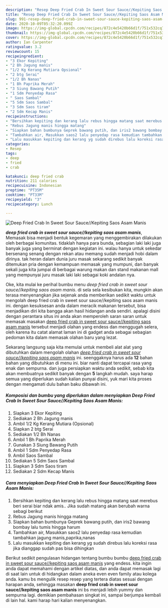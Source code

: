 ```yaml
---
description: "Resep Deep Fried Crab In Sweet Sour Sauce//Kepiting Saos Asam Manis Lezat"
title: "Resep Deep Fried Crab In Sweet Sour Sauce//Kepiting Saos Asam Manis Lezat"
slug: 991-resep-deep-fried-crab-in-sweet-sour-sauce-kepiting-saos-asam-manis-lezat
date: 2020-10-09T05:32:20.099Z
image: https://img-global.cpcdn.com/recipes/872c4e5420b66d1f/751x532cq70/deep-fried-crab-in-sweet-sour-saucekepiting-saos-asam-manis-foto-resep-utama.jpg
thumbnail: https://img-global.cpcdn.com/recipes/872c4e5420b66d1f/751x532cq70/deep-fried-crab-in-sweet-sour-saucekepiting-saos-asam-manis-foto-resep-utama.jpg
cover: https://img-global.cpcdn.com/recipes/872c4e5420b66d1f/751x532cq70/deep-fried-crab-in-sweet-sour-saucekepiting-saos-asam-manis-foto-resep-utama.jpg
author: Ian Carpenter
ratingvalue: 3.2
reviewcount: 15
recipeingredient:
- "3 Ekor Kepiting"
- "2 Bh Jagung manis"
- "1/2 Kg Kerang Mutiara Opsional"
- "2 btg Serai"
- "1/2 Bh Nanas"
- "1 Bh Paprika Merah"
- "3 Siung Bawang Putih"
- "1 Sdm Penyedap Rasa"
- " Saos Sambal"
- "5 Sdm Saos Sambal"
- "3 Sdm Saos tiram"
- "2 Sdm Kecap Manis"
recipeinstructions:
- "Bersihkan kepiting dan kerang lalu rebus hingga matang saat merebus beri serai biar ndak amis.. Jika sudah matang akan berubah warna sebagi berikut"
- "Rebus Jagung manis hingga matang"
- "Siapkan bahan bumbunya Geprek bawang putih, dan iris2 bawang bombay lalu tumis hingga harum"
- "Tambahkan air, Masukkan saos2 lalu penyedap rasa kemudian tambahkan jagung manis,paprika,nanas"
- "Lalu masukkan kepiting dan kerang yg sudah direbus lalu koreksi rasa jika dianggap sudah pas bisa dihingkan"
categories:
- Resep
tags:
- deep
- fried
- crab

katakunci: deep fried crab 
nutrition: 211 calories
recipecuisine: Indonesian
preptime: "PT35M"
cooktime: "PT33M"
recipeyield: "3"
recipecategory: Lunch

---
```



![Deep Fried Crab In Sweet Sour Sauce//Kepiting Saos Asam Manis](https://img-global.cpcdn.com/recipes/872c4e5420b66d1f/751x532cq70/deep-fried-crab-in-sweet-sour-saucekepiting-saos-asam-manis-foto-resep-utama.jpg)

<b><i>deep fried crab in sweet sour sauce//kepiting saos asam manis</i></b>, Memasak bisa menjadi bentuk kegemaran yang menggembirakan dilakukan oleh berbagai komunitas. tidaklah hanya para bunda, sebagian laki laki juga banyak juga yang berminat dengan kegiatan ini. walau hanya untuk sekedar bersenang senang dengan rekan atau memang sudah menjadi hobi dalam dirinya. tak heran dalam dunia juru masak sekarang sedikit banyak ditemukan pria dengan kemampuan memasak yang mumpuni, dan banyak sekali juga kita jumpai di berbagai warung makan dan stand makanan mall yang mempunyai juru masak laki laki sebagai koki andalan nya.



Oke, kita mulai ke perihal bumbu menu <i>deep fried crab in sweet sour sauce//kepiting saos asam manis</i>. di sela sela kesibukan kita, mungkin akan terasa menyenangkan jika sejenak anda memberikan sedikit waktu untuk mengolah deep fried crab in sweet sour sauce//kepiting saos asam manis ini. dengan kesuksesan anda dalam meracik makanan tersebut, bisa menjadikan diri kita bangga akan hasil hidangan anda sendiri. apalagi disini dengan perantara situs ini anda akan memperoleh saran saran untuk memasak masakan <u>deep fried crab in sweet sour sauce//kepiting saos asam manis</u> tersebut menjadi olahan yang endess dan menggugah selera, oleh karena itu catat alamat laman ini di gadget anda sebagai sebagian pedoman kita dalam memasak olahan baru yang lezat.


Sekarang langsung saja kita memulai untuk membeli alat alat yang dibutuhkan dalam mengolah olahan <u><i>deep fried crab in sweet sour sauce//kepiting saos asam manis</i></u> ini. seenggaknya harus ada <b>12</b> bahan bahan yang dibutuhkan di menu ini. biar nanti dapat tercapai rasa yang enak dan sempurna. dan juga persiapkan waktu anda sedikit, sebab kita akan membuatnya sedikit banyak dengan <b>5</b> langkah mudah. saya harap semua yang diperlukan sudah kalian punyai disini, yuk mari kita proses dengan mengamati dulu bahan baku dibawah ini.

<!--inarticleads1-->

##### Komposisi dan bumbu yang diperlukan dalam menyiapkan Deep Fried Crab In Sweet Sour Sauce//Kepiting Saos Asam Manis:

1. Siapkan 3 Ekor Kepiting
1. Sediakan 2 Bh Jagung manis
1. Ambil 1/2 Kg Kerang Mutiara (Opsional)
1. Siapkan 2 btg Serai
1. Sediakan 1/2 Bh Nanas
1. Ambil 1 Bh Paprika Merah
1. Gunakan 3 Siung Bawang Putih
1. Ambil 1 Sdm Penyedap Rasa
1. Ambil  Saos Sambal
1. Sediakan 5 Sdm Saos Sambal
1. Siapkan 3 Sdm Saos tiram
1. Sediakan 2 Sdm Kecap Manis




<!--inarticleads2-->

##### Cara menyiapkan Deep Fried Crab In Sweet Sour Sauce//Kepiting Saos Asam Manis:

1. Bersihkan kepiting dan kerang lalu rebus hingga matang saat merebus beri serai biar ndak amis.. Jika sudah matang akan berubah warna sebagi berikut
1. Rebus Jagung manis hingga matang
1. Siapkan bahan bumbunya Geprek bawang putih, dan iris2 bawang bombay lalu tumis hingga harum
1. Tambahkan air, Masukkan saos2 lalu penyedap rasa kemudian tambahkan jagung manis,paprika,nanas
1. Lalu masukkan kepiting dan kerang yg sudah direbus lalu koreksi rasa jika dianggap sudah pas bisa dihingkan




Berikut sedikit pengulasan hidangan tentang bumbu bumbu <u>deep fried crab in sweet sour sauce//kepiting saos asam manis</u> yang endess. kita ingin anda dapat memahami dengan artikel diatas, dan anda dapat memasak lagi di saat lain untuk di hidangkan dalam aneka even even family atau kolega anda. kamu bs mengulik resep resep yang tertera diatas sesuai dengan harapan anda, sehingga masakan <b>deep fried crab in sweet sour sauce//kepiting saos asam manis</b> ini bs menjadi lebih yummy dan sempurna lagi. demikian pembahasan singkat ini, sampai berjumpa kembali di lain hal. kami harap hari kalian menyenangkan.
